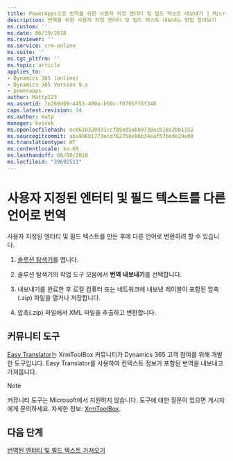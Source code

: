 ```yaml
---
title: PowerApps으로 번역을 위한 사용자 지정 엔터티 및 필드 텍스트 내보내기 | MicrosoftDocs
description: 번역을 위한 사용자 지정 엔터티 및 필드 텍스트 내보내는 방법 알아보기
ms.custom: ''
ms.date: 06/19/2018
ms.reviewer: ''
ms.service: crm-online
ms.suite: ''
ms.tgt_pltfrm: ''
ms.topic: article
applies_to:
- Dynamics 365 (online)
- Dynamics 365 Version 9.x
- powerapps
author: Mattp123
ms.assetid: 7e269d09-4453-490a-b50c-f0795ff6f348
caps.latest.revision: 34
ms.author: matp
manager: kvivek
ms.openlocfilehash: ec061b328931ccf85e85abb9738ecb18a2bb1152
ms.sourcegitcommit: aba996b1773ecdf62758e06b34eaf57bede29e08
ms.translationtype: HT
ms.contentlocale: ko-KR
ms.lasthandoff: 08/08/2018
ms.locfileid: "39692511"
---
```

# <a name="translate-customized-entity-and-field-text-into-other-languages"></a>사용자 지정된 엔터티 및 필드 텍스트를 다른 언어로 번역

사용자 지정된 엔터티 및 필드 텍스트를 만든 후에 다른 언어로 변환하려 할 수 있습니다.  
  
1. [솔루션 탐색기](../model-driven-apps/advanced-navigation.md#solution-explorer)를 엽니다.    
  
2. 솔루션 탐색기의 작업 도구 모음에서 **번역 내보내기**를 선택합니다.  
3.  내보내기를 완료한 후 로컬 컴퓨터 또는 네트워크에 내보낸 레이블이 포함된 압축(.zip) 파일을 열거나 저장합니다.  
  
4.  압축(.zip) 파일에서 XML 파일을 추출하고 변환합니다.  

## <a name="community-tools"></a>커뮤니티 도구

[Easy Translator](https://www.xrmtoolbox.com/plugins/MsCrmTools.Translator/)는 XrmToolBox 커뮤니티가 Dynamics 365 고객 참여를 위해 개발한 도구입니다. Easy Translator를 사용하여 컨텍스트 정보가 포함된 번역을 내보내고 가져옵니다. 

> [!NOTE]
> 커뮤니티 도구는 Microsoft에서 지원하지 않습니다. 도구에 대한 질문이 있으면 게시자에게 문의하세요. 자세한 정보: [XrmToolBox](https://www.xrmtoolbox.com).

## <a name="next-steps"></a>다음 단계  
 [번역된 엔터티 및 필드 텍스트 가져오기](import-translated-entity-field-text.md)

